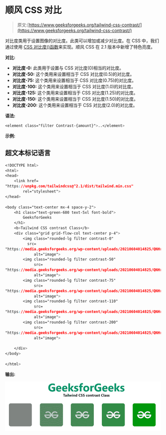 # 顺风 CSS 对比

> 原文:[https://www.geeksforgeeks.org/tailwind-css-contrast/](https://www.geeksforgeeks.org/tailwind-css-contrast/)

对比度类用于设置图像的对比度。此类可以增加或减少对比度。在 CSS 中，我们通过使用 [CSS 对比度()函数](https://www.geeksforgeeks.org/css-contrast-function/)来实现。顺风 CSS 在 2.1 版本中新增了特色亮度。

**对比:**

*   **对比度-0:** 此类用于设置与 CSS 对比度(0)相当的对比度。
*   **对比度-50:** 这个类用来设置相当于 CSS 对比度(0.5)的对比度。
*   **对比度-75:** 这个类用来设置相当于 CSS 对比度(0.75)的对比度。
*   **对比度-100:** 这个类用来设置相当于 CSS 对比度(1.0)的对比度。
*   **对比度-125:** 这个类用来设置相当于 CSS 对比度(1.25)的对比度。
*   **对比度-150:** 这个类用来设置相当于 CSS 对比度(1.50)的对比度。
*   **对比度-200:** 这个类用来设置相当于 CSS 对比度(2.0)的对比度。

**语法:**

```css
<element class="filter Contrast-{amount}">..</element>
```

**示例:**

## 超文本标记语言

```css
<!DOCTYPE html>
<html>
<head>
    <link href=
"https://unpkg.com/tailwindcss@^2.1/dist/tailwind.min.css"
        rel="stylesheet">
</head>

<body class="text-center mx-4 space-y-2">
    <h1 class="text-green-600 text-5xl font-bold">
        GeeksforGeeks
    </h1>
    <b>Tailwind CSS contrast Class</b>
    <div class="grid grid-flow-col text-center p-4">
        <img class="rounded-lg filter contrast-0" 
          src=
"https://media.geeksforgeeks.org/wp-content/uploads/20210604014825/QNHrwL2q-100x100.jpg" 
             alt="image">
        <img class="rounded-lg filter contrast-50" 
             src=
"https://media.geeksforgeeks.org/wp-content/uploads/20210604014825/QNHrwL2q-100x100.jpg" 
             alt="image">
        <img class="rounded-lg filter contrast-75" 
             src=
"https://media.geeksforgeeks.org/wp-content/uploads/20210604014825/QNHrwL2q-100x100.jpg" 
             alt="image">
        <img class="rounded-lg filter contrast-110" 
             src=
"https://media.geeksforgeeks.org/wp-content/uploads/20210604014825/QNHrwL2q-100x100.jpg" 
             alt="image">
        <img class="rounded-lg filter contrast-200" 
             src=
"https://media.geeksforgeeks.org/wp-content/uploads/20210604014825/QNHrwL2q-100x100.jpg" 
             alt="image">

    </div>
</body>

</html>
```

**输出:**

![](img/5de06edd1b34a8b524362b95f51ffe59.png)
